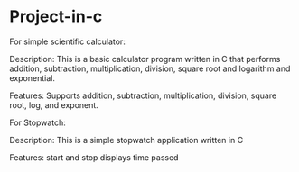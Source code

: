 # Project-in-c

For simple scientific calculator:


Description:
This is a basic calculator program written in C that performs addition, subtraction, multiplication, division, square root and logarithm and exponential.

Features:
Supports addition, subtraction, multiplication, division, square root, log, and exponent.


For Stopwatch:


Description:
This is a simple stopwatch application written in C

Features:
start and stop
displays time passed

